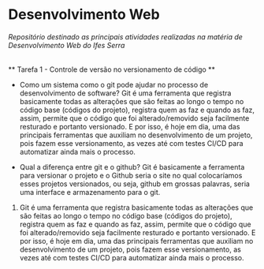 # Desenvolvimento Web
###### Repositório destinado as principais atividades realizadas na matéria de Desenvolvimento Web do Ifes Serra



** Tarefa 1 - Controle de versão no versionamento de código ** 

- Como um sistema como o git pode ajudar no processo de desenvolvimento de software?
Git é uma ferramenta que registra basicamente todas as alterações que são feitas ao longo o tempo no código base (códigos do projeto), registra quem as faz e quando as faz, assim, permite que o código que foi alterado/removido seja facilmente resturado e portanto versionado. E por isso, é hoje em dia, uma das principais ferramentas que auxiliam no desenvolvimento de um projeto, pois fazem esse versionamento, as vezes até com testes CI/CD para automatizar ainda mais o processo.

- Qual a diferença entre git  e o github? 
Git é basicamente a ferramenta para versionar o projeto e o Github seria o site no qual colocaríamos esses projetos versionados, ou seja, github em grossas palavras, seria uma interface e armazenamento para o git.

1) Git é uma ferramenta que registra basicamente todas as alterações que são feitas ao longo o tempo no código base (códigos do projeto), registra quem as faz e quando as faz, assim, permite que o código que foi alterado/removido seja facilmente resturado e portanto versionado. E por isso, é hoje em dia, uma das principais ferramentas que auxiliam no desenvolvimento de um projeto, pois fazem esse versionamento, as vezes até com testes CI/CD para automatizar ainda mais o processo.

